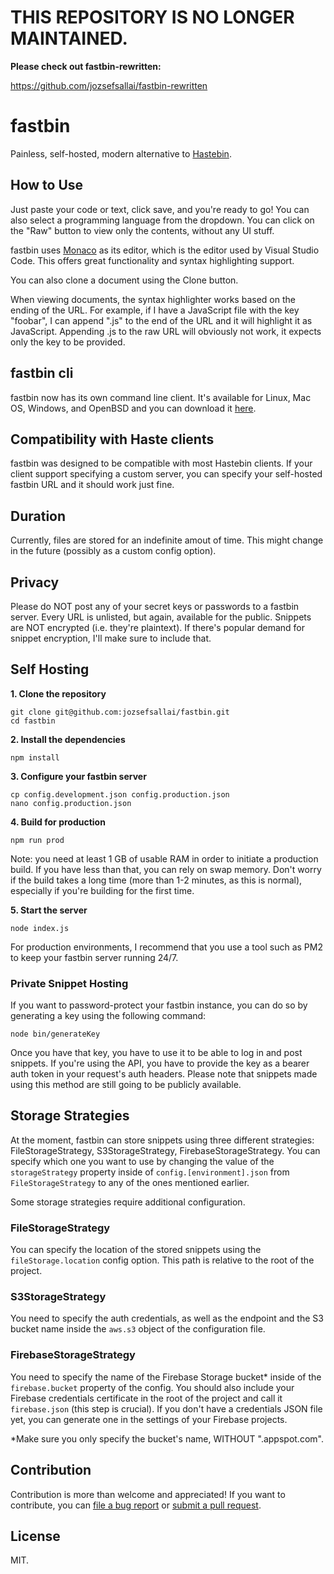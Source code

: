 # THIS REPOSITORY IS NO LONGER MAINTAINED.

**Please check out fastbin-rewritten:**

https://github.com/jozsefsallai/fastbin-rewritten

# fastbin

Painless, self-hosted, modern alternative to [Hastebin](https://hastebin.com/).

## How to Use

Just paste your code or text, click save, and you're ready to go! You can also select
a programming language from the dropdown. You can click on the "Raw" button to view
only the contents, without any UI stuff.

fastbin uses [Monaco](https://microsoft.github.io/monaco-editor/) as its editor, which
is the editor used by Visual Studio Code. This offers great functionality and syntax
highlighting support.

You can also clone a document using the Clone button.

When viewing documents, the syntax highlighter works based on the ending of the URL.
For example, if I have a JavaScript file with the key "foobar", I can append ".js"
to the end of the URL and it will highlight it as JavaScript. Appending .js to the
raw URL will obviously not work, it expects only the key to be provided.

## fastbin cli

fastbin now has its own command line client. It's available for Linux, Mac OS, Windows,
and OpenBSD and you can download it [here](https://github.com/jozsefsallai/fastbin-cli).

## Compatibility with Haste clients

fastbin was designed to be compatible with most Hastebin clients. If your client
support specifying a custom server, you can specify your self-hosted fastbin URL and
it should work just fine.

## Duration

Currently, files are stored for an indefinite amout of time. This might change in the
future (possibly as a custom config option).

## Privacy

Please do NOT post any of your secret keys or passwords to a fastbin server. Every URL
is unlisted, but again, available for the public. Snippets are NOT encrypted (i.e.
they're plaintext). If there's popular demand for snippet encryption, I'll make sure
to include that.

## Self Hosting

**1. Clone the repository**

```
git clone git@github.com:jozsefsallai/fastbin.git
cd fastbin
```

**2. Install the dependencies**

```
npm install
```

**3. Configure your fastbin server**

```
cp config.development.json config.production.json
nano config.production.json
```

**4. Build for production**

```
npm run prod
```

Note: you need at least 1 GB of usable RAM in order to initiate a production build.
If you have less than that, you can rely on swap memory.
Don't worry if the build takes a long time (more than 1-2 minutes, as this is normal),
especially if you're building for the first time.

**5. Start the server**

```
node index.js
```

For production environments, I recommend that you use a tool such as PM2 to keep your
fastbin server running 24/7.

### Private Snippet Hosting

If you want to password-protect your fastbin instance, you can do so by generating a
key using the following command:

```
node bin/generateKey
```

Once you have that key, you have to use it to be able to log in and post snippets.
If you're using the API, you have to provide the key as a bearer auth token in your
request's auth headers. Please note that snippets made using this method are still
going to be publicly available.

## Storage Strategies

At the moment, fastbin can store snippets using three different strategies: FileStorageStrategy,
S3StorageStrategy, FirebaseStorageStrategy. You can specify which one you want to use by
changing the value of the `storageStrategy` property inside of `config.[environment].json`
from `FileStorageStrategy` to any of the ones mentioned earlier.

Some storage strategies require additional configuration.

### FileStorageStrategy

You can specify the location of the stored snippets using the `fileStorage.location` config
option. This path is relative to the root of the project.

### S3StorageStrategy

You need to specify the auth credentials, as well as the endpoint and the S3 bucket name
inside the `aws.s3` object of the configuration file.

### FirebaseStorageStrategy

You need to specify the name of the Firebase Storage bucket* inside of the `firebase.bucket`
property of the config. You should also include your Firebase credentials certificate in
the root of the project and call it `firebase.json` (this step is crucial). If you don't
have a credentials JSON file yet, you can generate one in the settings of your Firebase
projects.

*Make sure you only specify the bucket's name, WITHOUT ".appspot.com".

## Contribution

Contribution is more than welcome and appreciated! If you want to contribute, you can
[file a bug report](https://github.com/jozsefsallai/fastbin/issues/new) or
[submit a pull request](https://github.com/jozsefsallai/fastbin/pulls).

## License

MIT.
